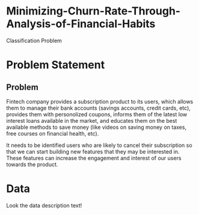 # Minimizing-Churn-Rate-Through-Analysis-of-Financial-Habits
Classification Problem

# Problem Statement
## Problem
Fintech company provides a subscription product to its users,
which allows them to manage their bank accounts (savings accounts, credit cards, etc),
provides them with personolized coupons, informs them of the latest low interest loans
available in the market, and educates them on the best available methods to save money
(like videos on saving money on taxes, free courses on financial health, etc).

It needs to be identified users who are likely to cancel their subscription
so that we can start building new features that they may be interested in.
These features can increase the engagement and interest of our users towards the product.

# Data
Look the data description text!
